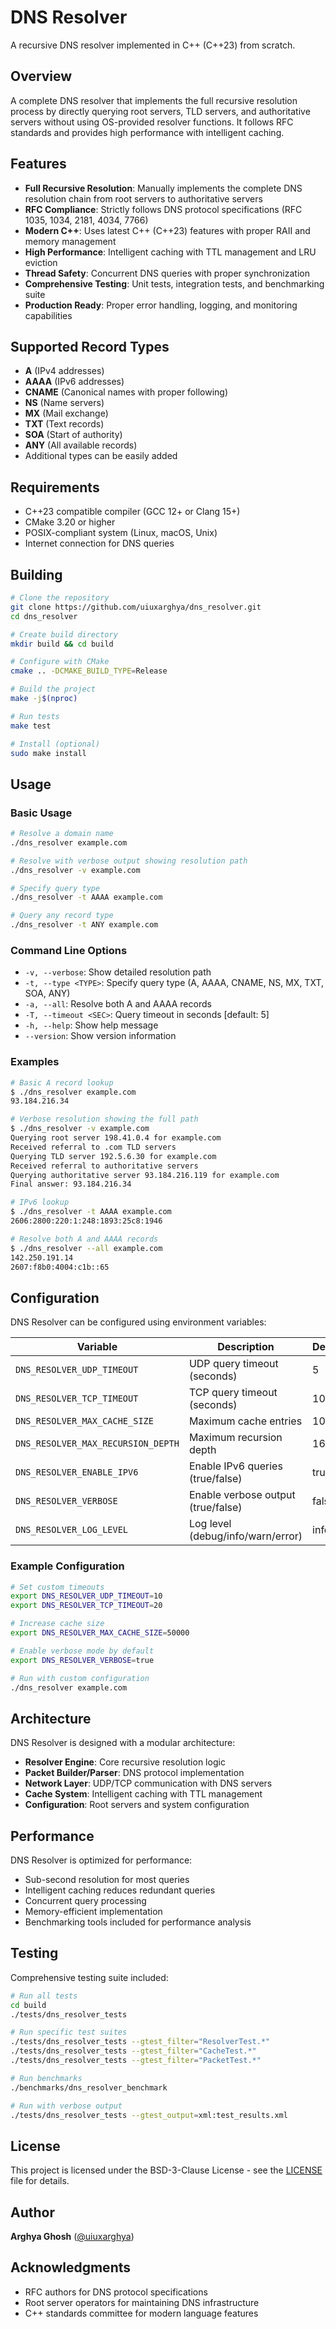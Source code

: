 # DNS Resolver

A recursive DNS resolver implemented in C++ (C++23) from scratch.

## Overview

A complete DNS resolver that implements the full recursive resolution process by directly querying root servers, TLD servers, and authoritative servers without using OS-provided resolver functions. It follows RFC standards and provides high performance with intelligent caching.

## Features

- **Full Recursive Resolution**: Manually implements the complete DNS resolution chain from root servers to authoritative servers
- **RFC Compliance**: Strictly follows DNS protocol specifications (RFC 1035, 1034, 2181, 4034, 7766)
- **Modern C++**: Uses latest C++ (C++23) features with proper RAII and memory management
- **High Performance**: Intelligent caching with TTL management and LRU eviction
- **Thread Safety**: Concurrent DNS queries with proper synchronization
- **Comprehensive Testing**: Unit tests, integration tests, and benchmarking suite
- **Production Ready**: Proper error handling, logging, and monitoring capabilities

## Supported Record Types

- **A** (IPv4 addresses)
- **AAAA** (IPv6 addresses)
- **CNAME** (Canonical names with proper following)
- **NS** (Name servers)
- **MX** (Mail exchange)
- **TXT** (Text records)
- **SOA** (Start of authority)
- **ANY** (All available records)
- Additional types can be easily added

## Requirements

- C++23 compatible compiler (GCC 12+ or Clang 15+)
- CMake 3.20 or higher
- POSIX-compliant system (Linux, macOS, Unix)
- Internet connection for DNS queries

## Building

```bash
# Clone the repository
git clone https://github.com/uiuxarghya/dns_resolver.git
cd dns_resolver

# Create build directory
mkdir build && cd build

# Configure with CMake
cmake .. -DCMAKE_BUILD_TYPE=Release

# Build the project
make -j$(nproc)

# Run tests
make test

# Install (optional)
sudo make install
```

## Usage

### Basic Usage

```bash
# Resolve a domain name
./dns_resolver example.com

# Resolve with verbose output showing resolution path
./dns_resolver -v example.com

# Specify query type
./dns_resolver -t AAAA example.com

# Query any record type
./dns_resolver -t ANY example.com
```

### Command Line Options

- `-v, --verbose`: Show detailed resolution path
- `-t, --type <TYPE>`: Specify query type (A, AAAA, CNAME, NS, MX, TXT, SOA, ANY)
- `-a, --all`: Resolve both A and AAAA records
- `-T, --timeout <SEC>`: Query timeout in seconds [default: 5]
- `-h, --help`: Show help message
- `--version`: Show version information

### Examples

```bash
# Basic A record lookup
$ ./dns_resolver example.com
93.184.216.34

# Verbose resolution showing the full path
$ ./dns_resolver -v example.com
Querying root server 198.41.0.4 for example.com
Received referral to .com TLD servers
Querying TLD server 192.5.6.30 for example.com
Received referral to authoritative servers
Querying authoritative server 93.184.216.119 for example.com
Final answer: 93.184.216.34

# IPv6 lookup
$ ./dns_resolver -t AAAA example.com
2606:2800:220:1:248:1893:25c8:1946

# Resolve both A and AAAA records
$ ./dns_resolver --all example.com
142.250.191.14
2607:f8b0:4004:c1b::65
```

## Configuration

DNS Resolver can be configured using environment variables:

| Variable                           | Description                        | Default |
| ---------------------------------- | ---------------------------------- | ------- |
| `DNS_RESOLVER_UDP_TIMEOUT`         | UDP query timeout (seconds)        | 5       |
| `DNS_RESOLVER_TCP_TIMEOUT`         | TCP query timeout (seconds)        | 10      |
| `DNS_RESOLVER_MAX_CACHE_SIZE`      | Maximum cache entries              | 10000   |
| `DNS_RESOLVER_MAX_RECURSION_DEPTH` | Maximum recursion depth            | 16      |
| `DNS_RESOLVER_ENABLE_IPV6`         | Enable IPv6 queries (true/false)   | true    |
| `DNS_RESOLVER_VERBOSE`             | Enable verbose output (true/false) | false   |
| `DNS_RESOLVER_LOG_LEVEL`           | Log level (debug/info/warn/error)  | info    |

### Example Configuration

```bash
# Set custom timeouts
export DNS_RESOLVER_UDP_TIMEOUT=10
export DNS_RESOLVER_TCP_TIMEOUT=20

# Increase cache size
export DNS_RESOLVER_MAX_CACHE_SIZE=50000

# Enable verbose mode by default
export DNS_RESOLVER_VERBOSE=true

# Run with custom configuration
./dns_resolver example.com
```

## Architecture

DNS Resolver is designed with a modular architecture:

- **Resolver Engine**: Core recursive resolution logic
- **Packet Builder/Parser**: DNS protocol implementation
- **Network Layer**: UDP/TCP communication with DNS servers
- **Cache System**: Intelligent caching with TTL management
- **Configuration**: Root servers and system configuration

## Performance

DNS Resolver is optimized for performance:

- Sub-second resolution for most queries
- Intelligent caching reduces redundant queries
- Concurrent query processing
- Memory-efficient implementation
- Benchmarking tools included for performance analysis

## Testing

Comprehensive testing suite included:

```bash
# Run all tests
cd build
./tests/dns_resolver_tests

# Run specific test suites
./tests/dns_resolver_tests --gtest_filter="ResolverTest.*"
./tests/dns_resolver_tests --gtest_filter="CacheTest.*"
./tests/dns_resolver_tests --gtest_filter="PacketTest.*"

# Run benchmarks
./benchmarks/dns_resolver_benchmark

# Run with verbose output
./tests/dns_resolver_tests --gtest_output=xml:test_results.xml
```

## License

This project is licensed under the BSD-3-Clause License - see the [LICENSE](LICENSE) file for details.

## Author

**Arghya Ghosh** ([@uiuxarghya](https://github.com/uiuxarghya))

## Acknowledgments

- RFC authors for DNS protocol specifications
- Root server operators for maintaining DNS infrastructure
- C++ standards committee for modern language features
